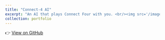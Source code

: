 ```yaml
---
title: "Connect-4 AI"
excerpt: "An AI that plays Connect Four with you. <br/><img src='/images/port5.png' width=\"500\" height=\"300\">"
collection: portfolio
---
```


👉 [View on GitHub](https://github.com/cyzhang39/connect-four-bits)
